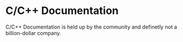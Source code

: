 # C/C++ Documentation
C/C++ Documentation is held up by the community and definetly not a billion-dollar company.
